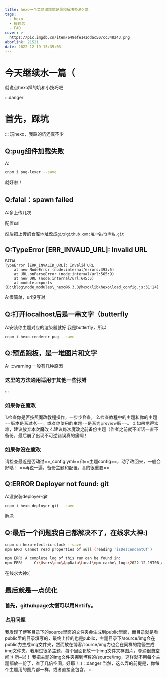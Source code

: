 ```yaml
---
title: hexo一个菜鸟滴踩坑记录和解决办法分享
tags:
  - hexo
  - 碎碎念
  - FAQ
cover: >-
  https://pic.imgdb.cn/item/649efe141ddac507cc348243.png
abbrlink: 21521
date: 2022-12-19 15:39:03
---
```

# 今天继续水一篇（
就说点hexo踩的坑和小技巧吧
<!-- more -->

:::danger
# 首先，踩坑
:::
玩hexo，我踩的坑还真不少
## Q:pug组件加载失败
A:
```bash
cnpm i pug-lexer --save
```
就好啦！

## Q:falal：spawn failed
A:多上传几次

配置ssl

然后把上传的仓库地址改成`git@github.com:用户名/仓库名.git`

## Q:TypeError [ERR_INVALID_URL]: Invalid URL
```fatal err
FATAL
TypeError [ERR_INVALID_URL]: Invalid URL
    at new NodeError (node:internal/errors:393:5)
    at URL.onParseError (node:internal/url:565:9)
    at new URL (node:internal/url:645:5)
    at module.exports (D:\blog\node_modules\_hexo@6.3.0@hexo\lib\hexo\load_config.js:31:24)
```
A:很简单，url没写对

## Q:打开localhost后是一串文字（butterfly
A:安装你主题对应的渲染器就好
我是butterfly，所以
```bash
cnpm i hexo-renderer-pug --save
```

## Q:预览跑板，是一堆图片和文字
A:
:::warning
一般有几种原因
### 这里的方法通用适用于其他一些报错
:::
### 如果你在魔改
1.检查你是否按照魔改教程操作，一步步检查。
2.检查教程中的主题和你的主题==版本是否过老==，或者你使用的主题==是否为preview版==。
3.如果觉得太难，建议放弃本次魔改
4.建议每次魔改之前备份主题（作者之前就不听话一直不备份，最后崩了出现不可逆错误真的痛啊！
### 如果你没在魔改
请检查最近是否动过==_config.yml==和==主题config==，动了改回来，一般会好哒！
==再说一遍，备份主题和配置，真的很重要==

## Q:ERROR Deployer not found: git
A:没安装deployer-git
```bash
cnpm i hexo-deployer-git --save
```
解决

## Q:最后一个问题我自己都解决不了，在线求大神:)
```bash
cnpm un hexo-electric-clock --save
npm ERR! Cannot read properties of null (reading 'isDescendantOf')

npm ERR! A complete log of this run can be found in:
npm ERR!     C:\Users\cbx\AppData\Local\npm-cache\_logs\2022-12-19T08_41_26_668Z-debug-0.log
```
在线求大神:(


## 最后就是一点优化
### 首先，githubpage太慢可以用Netlify。

### 占用问题
我发现了博客目录下的source里面的文件夹会生成到public里面，而目录就是看public里的目录填写的，最终上传的也是public，主题目录下/source/img会在public力生成img文件夹，然而放在博客/source/img力也会在同样的路径生成img文件夹，我用过很多主题，每个里面都放一个img文件夹存图片，尊滴很费空间!:(
所~以！
我把主题的img文件夹挪到博客的/source/img，这样就不用每个主题都放一份了，省了几倍空间，好耶！:)
:::danger
当然，这么弄的前提是，你每个主题用的图片都一样，或者直接全包含。
:::